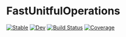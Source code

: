 # FastUnitfulOperations

[![Stable](https://img.shields.io/badge/docs-stable-blue.svg)](https://lucasvalenzuela.github.io/FastUnitfulOperations.jl/stable)
[![Dev](https://img.shields.io/badge/docs-dev-blue.svg)](https://lucasvalenzuela.github.io/FastUnitfulOperations.jl/dev)
[![Build Status](https://github.com/lucasvalenzuela/FastUnitfulOperations.jl/actions/workflows/CI.yml/badge.svg?branch=main)](https://github.com/lucasvalenzuela/FastUnitfulOperations.jl/actions/workflows/CI.yml?query=branch%3Amain)
[![Coverage](https://codecov.io/gh/lucasvalenzuela/FastUnitfulOperations.jl/branch/main/graph/badge.svg)](https://codecov.io/gh/lucasvalenzuela/FastUnitfulOperations.jl)
